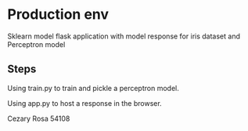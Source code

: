 # Production env

Sklearn model flask application with model response for iris dataset and Perceptron model

## Steps

Using train.py to train and pickle a perceptron model.

Using app.py to host a response in the browser.

Cezary Rosa 54108
